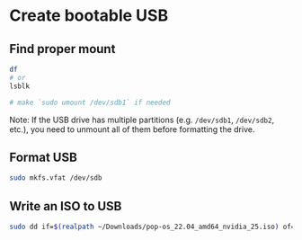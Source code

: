 # Create bootable USB

## Find proper mount

```bash
df
# or
lsblk

# make `sudo umount /dev/sdb1` if needed
```

Note: If the USB drive has multiple partitions (e.g. `/dev/sdb1`, `/dev/sdb2`, etc.), you need to unmount all of them before formatting the drive.

## Format USB

```bash
sudo mkfs.vfat /dev/sdb
```

## Write an ISO to USB

```bash
sudo dd if=$(realpath ~/Downloads/pop-os_22.04_amd64_nvidia_25.iso) of=/dev/sdb bs=10M conv=noerror status=progress
```

